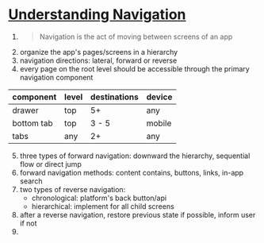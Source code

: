 # [Understanding Navigation](https://material.io/design/navigation/understanding-navigation.html)
1. > Navigation is the act of moving between screens of an app
2. organize the app's pages/screens in a hierarchy
3. navigation directions: lateral, forward or reverse
4. every page on the root level should be accessible through the primary navigation component

| component | level | destinations | device |
| --- | --- | --- | --- |
| drawer | top | 5+ | any |
| bottom tab | top | 3 - 5 | mobile |
| tabs | any | 2+ | any |

5. three types of forward navigation: downward the hierarchy, sequential flow or direct jump
6. forward navigation methods: content contains, buttons, links, in-app search
7. two types of reverse navigation: 
   + chronological: platform's back button/api
   + hierarchical: implement for all child screens
8. after a reverse navigation, restore previous state if possible, inform user if not
9. 
